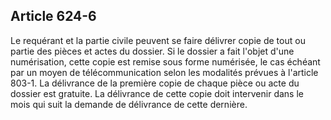 Article 624-6
----
Le requérant et la partie civile peuvent se faire délivrer copie de tout ou
partie des pièces et actes du dossier. Si le dossier a fait l'objet d'une
numérisation, cette copie est remise sous forme numérisée, le cas échéant par un
moyen de télécommunication selon les modalités prévues à l'article 803-1. La
délivrance de la première copie de chaque pièce ou acte du dossier est gratuite.
La délivrance de cette copie doit intervenir dans le mois qui suit la demande de
délivrance de cette dernière.
